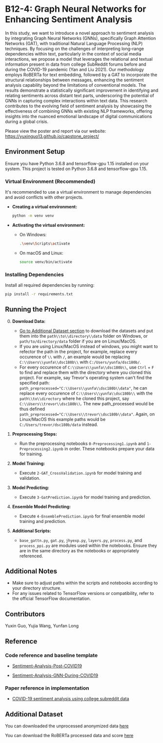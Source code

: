 # B12-4: Graph Neural Networks for Enhancing Sentiment Analysis

In this study, we want to introduce a novel approach to sentiment analysis by integrating Graph Neural Networks (GNNs), specifically Graph Attention Networks (GAT), with traditional Natural Language Processing (NLP) techniques. By focusing on the challenges of interpreting long-range dependencies within text, particularly in the context of social media interactions, we propose a model that leverages the relational and textual information present
in data from college SubReddit forums before and during the COVID-19 pandemic (Yan and Liu 2021). Our methodology employs RoBERTa for text embedding, followed by a GAT to incorporate the structural relationships between messages, enhancing the sentiment analysis capability beyond the limitations of conventional models. The results demonstrate a statistically significant improvement in identifying and relating sentiments across distant text
parts, underscoring the potential of GNNs in capturing complex interactions
within text data. This research contributes to the evolving field of sentiment
analysis by showcasing the effectiveness of combining GNNs with existing
NLP frameworks, offering insights into the nuanced emotional landscape of
digital communications during a global crisis.

Please view the poster and report via our website: https://yuxinguo13.github.io/capstone_project/

## Environment Setup

Ensure you have Python 3.6.8 and tensorflow-gpu 1.15 installed on your system. This project is tested on Python 3.6.8 and tensorflow-gpu 1.15.


### Virtual Environment (Recommended)

It's recommended to use a virtual environment to manage dependencies and avoid conflicts with other projects.

- **Creating a virtual environment:**
  ```bash
  python -m venv venv
  ```

- **Activating the virtual environment:**
  - On Windows:
    ```bash
    .\venv\Scripts\activate
    ```
  - On macOS and Linux:
    ```bash
    source venv/bin/activate
    ```

### Installing Dependencies

Install all required dependencies by running:

```bash
pip install -r requirements.txt
```

## Running the Project

0. **Download Data:**
   - [Go to Additional Dataset section](#additional-dataset) to download the datasets and put them into the `path\\to\\directory\\data` folder on Windows, or `path/to/directory/data` folder if you are on Linux/MacOS.
   - If you are using Linux/MacOS instead of windows, you might want to refector the path in the project, for example, replace every occurence of `\\` with `/`, an example would be replacing `C:\\Users\\yunfa\\dsc180b\\` with `C:/Users/yunfa/dsc180b/`.
   - For every occurence of `C:\\Users\\yunfa\\dsc180b\\`, use `Ctrl` + `F` to find and replace them with the directory where you cloned this project. For example, say Trevor's operating system can't find the specified path: `path_preprocessed="C:\\Users\\yunfa\\dsc180b\\data"`, he can replace every occurence of  `C:\\Users\\yunfa\\dsc180b\\` with the `path\\to\\directory` where he cloned this project, say `C:\\Users\\trevor\\dsc180b\\`. The new path_processed would be thus defined `path_preprocessed="C:\\Users\\trevor\\dsc180b\\data"`. Again, on Linux/MacOS this example paths would be `C:/Users/trevor/dsc180b/data` instead.

2. **Preprocessing Steps:**
   - Run the preprocessing notebooks `0-Preprocessing1.ipynb` and `1-Preprocessing2.ipynb` in order. These notebooks prepare your data for training.

3. **Model Training:**
   - Execute `2-GAT_CrossValidation.ipynb` for model training and validation.
  
4. **Model Predicting:**
   - Execute `3-GatPrediction.ipynb` for model training and prediction.

5. **Ensemble Model Predicting:**
   - Execute `4-EnsemblePrediction.ipynb` for final ensemble model training and prediction.

6. **Additional Scripts:**
   - `base_gattn.py`, `gat.py`, `jhyexp.py`, `layers.py`, `process.py`, and `process_ppi.py` are modules used within the notebooks. Ensure they are in the same directory as the notebooks or appropriately referenced.

## Additional Notes

- Make sure to adjust paths within the scripts and notebooks according to your directory structure.
- For any issues related to TensorFlow versions or compatibility, refer to the official TensorFlow documentation.

## Contributors

Yuxin Guo, Yujia Wang, Yunfan Long

## Reference

### Code reference and baseline template

+ [Sentiment-Analysis-Post-COVID19](https://github.com/AlvaYan/postCOVIDSentiAnalysis)

+ [Sentiment-Analysis-GNN-During-COVID19](https://github.com/AlvaYan/Sentiment-Analysis-GNN-During-COVID19)

### Paper reference in implementation

+ [COVID-19 sentiment analysis using college subreddit data](https://arxiv.org/abs/2112.04351)

## Additional Dataset

You can downloaded the unprocessed anonymized data [here](https://drive.google.com/file/d/13PzwBAjyI4VYpCEVye6fU3gGsDvdnrBY/view?usp=sharing)

You can download the RoBERTa processed data and score [here](https://drive.google.com/file/d/1RRi5o1JCWeuS-dfhNOuxsk7JxJXKBOuL/view?usp=sharing)

